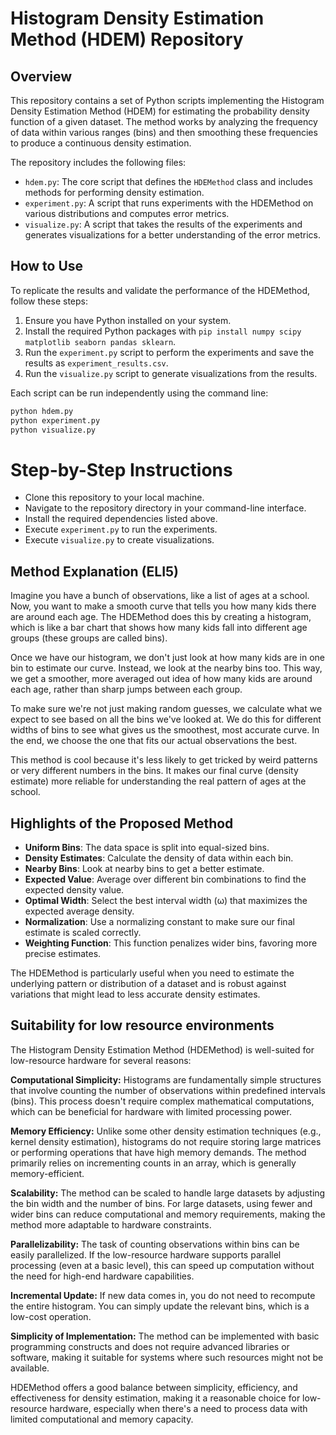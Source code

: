 # Histogram Density Estimation Method (HDEM) Repository

## Overview

This repository contains a set of Python scripts implementing the Histogram Density Estimation Method (HDEM) for estimating the probability density function of a given dataset. The method works by analyzing the frequency of data within various ranges (bins) and then smoothing these frequencies to produce a continuous density estimation.

The repository includes the following files:

- `hdem.py`: The core script that defines the `HDEMethod` class and includes methods for performing density estimation.
- `experiment.py`: A script that runs experiments with the HDEMethod on various distributions and computes error metrics.
- `visualize.py`: A script that takes the results of the experiments and generates visualizations for a better understanding of the error metrics.

## How to Use

To replicate the results and validate the performance of the HDEMethod, follow these steps:

1. Ensure you have Python installed on your system.
2. Install the required Python packages with `pip install numpy scipy matplotlib seaborn pandas sklearn`.
3. Run the `experiment.py` script to perform the experiments and save the results as `experiment_results.csv`.
4. Run the `visualize.py` script to generate visualizations from the results.

Each script can be run independently using the command line:

```bash
python hdem.py
python experiment.py
python visualize.py
```

# Step-by-Step Instructions

- Clone this repository to your local machine.
- Navigate to the repository directory in your command-line interface.
- Install the required dependencies listed above.
- Execute `experiment.py` to run the experiments.
- Execute `visualize.py` to create visualizations.

## Method Explanation (ELI5)

Imagine you have a bunch of observations, like a list of ages at a school. Now, you want to make a smooth curve that tells you how many kids there are around each age. The HDEMethod does this by creating a histogram, which is like a bar chart that shows how many kids fall into different age groups (these groups are called bins).

Once we have our histogram, we don't just look at how many kids are in one bin to estimate our curve. Instead, we look at the nearby bins too. This way, we get a smoother, more averaged out idea of how many kids are around each age, rather than sharp jumps between each group.

To make sure we're not just making random guesses, we calculate what we expect to see based on all the bins we've looked at. We do this for different widths of bins to see what gives us the smoothest, most accurate curve. In the end, we choose the one that fits our actual observations the best.

This method is cool because it's less likely to get tricked by weird patterns or very different numbers in the bins. It makes our final curve (density estimate) more reliable for understanding the real pattern of ages at the school.

## Highlights of the Proposed Method

- **Uniform Bins**: The data space is split into equal-sized bins.
- **Density Estimates**: Calculate the density of data within each bin.
- **Nearby Bins**: Look at nearby bins to get a better estimate.
- **Expected Value**: Average over different bin combinations to find the expected density value.
- **Optimal Width**: Select the best interval width (ω) that maximizes the expected average density.
- **Normalization**: Use a normalizing constant to make sure our final estimate is scaled correctly.
- **Weighting Function**: This function penalizes wider bins, favoring more precise estimates.

The HDEMethod is particularly useful when you need to estimate the underlying pattern or distribution of a dataset and is robust against variations that might lead to less accurate density estimates.

## Suitability for low resource environments

The Histogram Density Estimation Method (HDEMethod) is well-suited for low-resource hardware for several reasons:

**Computational Simplicity:** Histograms are fundamentally simple structures that involve counting the number of observations within predefined intervals (bins). This process doesn't require complex mathematical computations, which can be beneficial for hardware with limited processing power.

**Memory Efficiency:** Unlike some other density estimation techniques (e.g., kernel density estimation), histograms do not require storing large matrices or performing operations that have high memory demands. The method primarily relies on incrementing counts in an array, which is generally memory-efficient.

**Scalability:** The method can be scaled to handle large datasets by adjusting the bin width and the number of bins. For large datasets, using fewer and wider bins can reduce computational and memory requirements, making the method more adaptable to hardware constraints.

**Parallelizability:** The task of counting observations within bins can be easily parallelized. If the low-resource hardware supports parallel processing (even at a basic level), this can speed up computation without the need for high-end hardware capabilities.

**Incremental Update:** If new data comes in, you do not need to recompute the entire histogram. You can simply update the relevant bins, which is a low-cost operation.

**Simplicity of Implementation:** The method can be implemented with basic programming constructs and does not require advanced libraries or software, making it suitable for systems where such resources might not be available.

HDEMethod offers a good balance between simplicity, efficiency, and effectiveness for density estimation, making it a reasonable choice for low-resource hardware, especially when there's a need to process data with limited computational and memory capacity.
